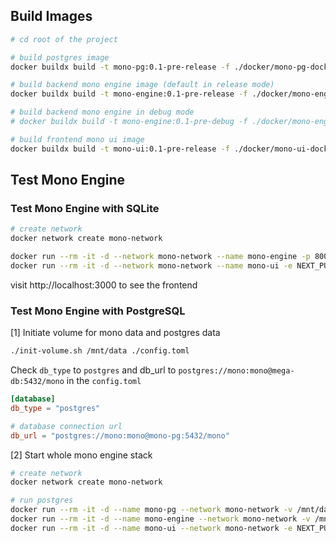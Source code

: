## Build Images

```bash
# cd root of the project

# build postgres image
docker buildx build -t mono-pg:0.1-pre-release -f ./docker/mono-pg-dockerfile .

# build backend mono engine image (default in release mode)
docker buildx build -t mono-engine:0.1-pre-release -f ./docker/mono-engine-dockerfile .

# build backend mono engine in debug mode
# docker buildx build -t mono-engine:0.1-pre-debug -f ./docker/mono-engine-dockerfile --build-arg BUILD_TYPE=debug .

# build frontend mono ui image
docker buildx build -t mono-ui:0.1-pre-release -f ./docker/mono-ui-dockerfile .
```

## Test Mono Engine

### Test Mono Engine with SQLite

```bash
# create network
docker network create mono-network

docker run --rm -it -d --network mono-network --name mono-engine -p 8000:8000 -p 22:9000 mono-engine:0.1-pre-release
docker run --rm -it -d --network mono-network --name mono-ui -e NEXT_PUBLIC_API_URL=http://mono-engine:8000 -p 3000:3000 mono-ui:0.1-pre-release
```

visit http://localhost:3000 to see the frontend

### Test Mono Engine with PostgreSQL

[1] Initiate volume for mono data and postgres data

```bash
./init-volume.sh /mnt/data ./config.toml
```

Check `db_type` to `postgres` and db_url to `postgres://mono:mono@mega-db:5432/mono` in the `config.toml`

```toml
[database]
db_type = "postgres"

# database connection url
db_url = "postgres://mono:mono@mono-pg:5432/mono"
```

[2] Start whole mono engine stack

```bash
# create network
docker network create mono-network

# run postgres
docker run --rm -it -d --name mono-pg --network mono-network -v /mnt/data/mono/pg-data:/var/lib/postgresql/data -p 5432:5432 mono-pg:0.1-pre-release
docker run --rm -it -d --name mono-engine --network mono-network -v /mnt/data/mono/mono-data:/opt/mega -p 8000:8000 -p 22:9000 mono-engine:0.1-pre-release
docker run --rm -it -d --name mono-ui --network mono-network -e NEXT_PUBLIC_API_URL=http://mono-engine:8000 -p 3000:3000 mono-ui:0.1-pre-release
```